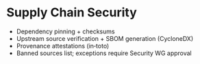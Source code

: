 # Supply Chain Security

- Dependency pinning + checksums
- Upstream source verification + SBOM generation (CycloneDX)
- Provenance attestations (in‑toto)
- Banned sources list; exceptions require Security WG approval
